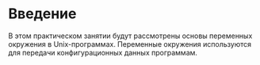 # Введение

В этом практическом занятии будут рассмотрены основы переменных окружения в Unix-программах. Переменные окружения используются для передачи конфигурационных данных программам.
